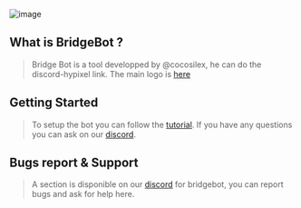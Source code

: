 ![image](./docs/images/name.png) 
## What is BridgeBot ?

> Bridge Bot is a tool developped by @cocosilex, he can do the discord-hypixel link. The main logo is [here](./docs/images/bridgebotlogo.png)

## Getting Started

> To setup the bot you can follow the [tutorial](https://github.com/cocosilex/bridgebot/blob/master/docs/tutorial.md). If you have any questions you can ask on our [discord](https://discord.gg/Xs8cqx5Awq).

## Bugs report & Support

> A section is disponible on our [discord](https://discord.gg/Xs8cqx5Awq) for bridgebot, you can report bugs and ask for help here.



